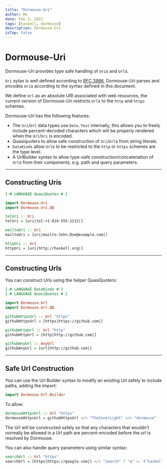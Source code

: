 ```yaml
---
title: "Dormouse-Uri"
author: Me
date: Feb 3, 2021
tags: [haskell, dormouse]
description: Dormouse-Uri
isTop: False
---
```


# Dormouse-Uri

Dormouse-Uri provides type safe handling of `Uri`s and `Url`s.

`Uri` sytax is well defined according to [RFC 3986](https://tools.ietf.org/html/rfc3986), Dormouse-Uri parses and encodes `Uri`s according to the syntax defined in this document.

We define `Url` as an absolute URI associated with web resources, the current version of Dormouse-Uri restricts `Url`s to the `http` and `https` schemes.

Dormouse-Uri has the following features:

 - The `Uri`/`Url` data types use `Data.Text` internally, this allows you to freely include percent-decoded characters which will be properly rendered when the `Url`/`Uri` is encoded.
 - Quasiquoters to allow safe construction of `Uri`/`Url`s from string literals.
 - `DataKinds` allow `Url`s to be restricted to the `http` or `https` schemes are the type level.
 - A UrlBuilder syntax to allow type-safe construction/concatenation of `Url`s from their components, e.g. path and query parameters.

 ---

 ## Constructing Uris

 ```haskell
{-# LANGUAGE QuasiQuotes #-}

import Dormouse.Uri
import Dormouse.Uri.QQ

telUri :: Uri
telUri = [uri|tel:+1-816-555-1212|]

mailtoUri :: Uri
mailtoUri = [uri|mailto:John.Doe@example.com|]

httpUri :: Uri
httpUri = [uri|http://haskell.org|]
 ```

 ---

 ## Constructing Urls

You can construct Urls using the helper QuasiQuoters:

```haskell
{-# LANGUAGE DataKinds #-}
{-# LANGUAGE QuasiQuotes #-}

import Dormouse.Url
import Dormouse.Url.QQ

githubHttpsUrl :: Url "https"
githubHttpsUrl = [https|https://github.com|]

githubHttpUrl :: Url "http"
githubHttpUrl = [http|http://github.com|]

githubAnyUrl :: AnyUrl
githubAnyUrl = [url|http://github.com|]
```

---

## Safe Url Construction

You can use the Url Builder syntax to modify an existing Url safely to include paths, adding the import:

```haskell
import Dormouse.Url.Builder
```

To allow:

```haskell
dormouseHttpsUrl :: Url "https"
dormouseHttpsUrl = githubHttpsUrl </> "TheInnerLight" </> "dormouse"
```

The Url will be constructed safely so that any characters that wouldn't normally be allowed in a Url path are percent-encoded before the url is resolved by Dormouse.

You can also handle query parameters using similar syntax:

```haskell
searchUrl :: Url "https"
searchUrl = [https|https://google.com|] </> "search" ? "q" =: ("haskell" :: String)
```

